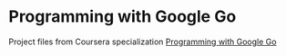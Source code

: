 # Programming with Google Go

Project files from Coursera specialization [Programming with Google Go](https://www.coursera.org/specializations/google-golang)


